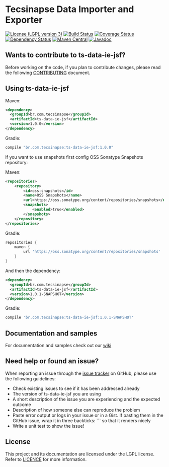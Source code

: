 Tecsinapse Data Importer and Exporter
==========
[![License (LGPL version 3)](https://img.shields.io/badge/license-GNU%20LGPL%20version%203.0-blue.svg)](https://github.com/tecsinapse/ts-data-ie-jsf/blob/master/LICENCE)
[![Build Status](https://travis-ci.org/tecsinapse/ts-data-ie-jsf.svg?branch=master)](https://travis-ci.org/tecsinapse/ts-data-ie-jsf)
[![Coverage Status](https://img.shields.io/coveralls/tecsinapse/ts-data-ie-jsf.svg?branch=master)](https://coveralls.io/github/tecsinapse/ts-data-ie-jsf?branch=master)
[![Dependency Status](https://www.versioneye.com/user/projects/57c319c4968d640039516a09/badge.svg)](https://www.versioneye.com/user/projects/57c319c4968d640039516a09)
[![Maven Central](https://maven-badges.herokuapp.com/maven-central/br.com.tecsinapse/ts-data-ie-jsf/badge.svg)](https://maven-badges.herokuapp.com/maven-central/br.com.tecsinapse/ts-data-ie-jsf/)
[![Javadoc](http://www.javadoc.io/badge/br.com.tecsinapse/ts-data-ie-jsf.svg)](http://www.javadoc.io/doc/br.com.tecsinapse/ts-data-ie-jsf)

Wants to contribute to ts-data-ie-jsf?
---
Before working on the code, if you plan to contribute changes, please read the following [CONTRIBUTING](CONTRIBUTING.md) document.

Using ts-data-ie-jsf
---

Maven:

``` xml
<dependency>
  <groupId>br.com.tecsinapse</groupId>
  <artifactId>ts-data-ie-jsf</artifactId>
  <version>1.0.0</version>
</dependency>
```

Gradle:

```groovy
compile "br.com.tecsinapse:ts-data-ie-jsf:1.0.0"
```

If you want to use snapshots first config OSS Sonatype Snapshots repository:

Maven:

``` xml
<repositories>
    <repository>
        <id>oss-snapshots</id>
        <name>OSS Snapshots</name>
        <url>https://oss.sonatype.org/content/repositories/snapshots</url>
        <snapshots>
            <enabled>true</enabled>
        </snapshots>
    </repository>
</repositories>
```

Gradle:

```groovy
repositories {
    maven {
        url 'https://oss.sonatype.org/content/repositories/snapshots'
    }
}
```

And then the dependency:

``` xml
<dependency>
  <groupId>br.com.tecsinapse</groupId>
  <artifactId>ts-data-ie-jsf</artifactId>
  <version>1.0.1-SNAPSHOT</version>
</dependency>
```

Gradle:

```groovy
compile 'br.com.tecsinapse:ts-data-ie-jsf:1.0.1-SNAPSHOT'
```

Documentation and samples
---

For documentation and samples check out our [wiki](https://github.com/tecsinapse/ts-data-ie-jsf/wiki)

Need help or found an issue?
---

When reporting an issue through the [issue tracker](https://github.com/tecsinapse/ts-data-ie-jsf/issues?state=open)
on GitHub, please use the following guidelines:

* Check existing issues to see if it has been addressed already
* The version of ts-data-ie-jsf you are using
* A short description of the issue you are experiencing and the expected outcome
* Description of how someone else can reproduce the problem
* Paste error output or logs in your issue or in a Gist. If pasting them in the GitHub issue, wrap 
it in three backticks: ```  so that it renders nicely
* Write a unit test to show the issue!

License
---

This project and its documentation are licensed under the LGPL license. Refer to [LICENCE](LICENCE) for more information.
